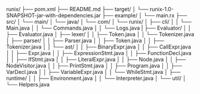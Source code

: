 runix/
├── pom.xml
├── README.md
├── target/
│   └── runix-1.0-SNAPSHOT-jar-with-dependencies.jar
├── example/
│   └── main.rx
├── src/
│   └── main/
│       └── java/
│           └── com/
│               └── runix/
│                   ├── cli/
│                   │   └── Main.java
│                   │   └── Commands.java
│                   │   └── Logs.java
|                   ├── Evaluator/
│                   │   ├── Evaluator.java
│                   ├── lexer/
│                   │   ├── Token.java
│                   │   └── Tokenizer.java
│                   ├── parser/
│                   │   ├── Parser.java
│                   │   ├── Token.java
│                   │   ├── Tokenizer.java
│                   │   └── ast/
│                   │       ├── BinaryExpr.java
│                   │       ├── CallExpr.java
│                   │       ├── Expr.java
│                   │       ├── ExpressionStmt.java
│                   │       ├── FunctionDecl.java
│                   │       ├── IfStmt.java
│                   │       ├── LiteralExpr.java
│                   │       ├── Node.java
│                   │       ├── NodeVisitor.java
│                   │       ├── PrintStmt.java
│                   │       ├── Program.java
│                   │       ├── VarDecl.java
│                   │       ├── VariableExpr.java
│                   │       └── WhileStmt.java
│                   ├── runtime/
│                   │   ├── Environment.java
│                   │   └── Interpreter.java
│                   └── util/
│                       └── Helpers.java
